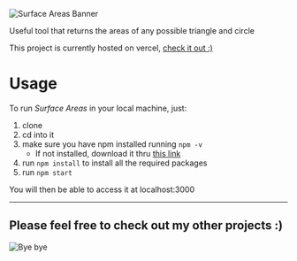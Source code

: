 ![Surface Areas Banner](https://i.ibb.co/zsvT8RS/Surface-Areas.png)

Useful tool that returns the areas of any possible triangle and circle

This project is currently hosted on vercel, [check it out :)](https://surface-areas.vercel.app/)

# Usage

To run _Surface Areas_ in your local machine, just:

1. clone
1. cd into it
1. make sure you have npm installed running `npm -v`
   - If not installed, download it thru [this link](https://nodejs.org/en/download/)
1. run `npm install` to install all the required packages
1. run `npm start`

You will then be able to access it at localhost:3000

---

## Please feel free to check out my other projects :)

![Bye bye](https://j.gifs.com/98OvjJ.gif)
